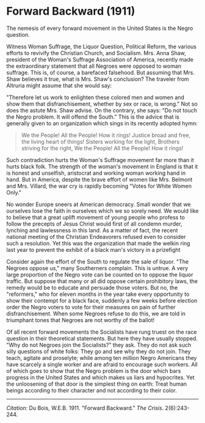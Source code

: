 
<!--
title:   Forward Backward
author:  Du Bois, W.E.B.
journal: The Crisis
year:    1911
volume:  2
issue: 6
pages: 243-244 
-->

# Forward Backward (1911)

The nemesis of every forward movement in the United States is the Negro question. 

Witness Woman Suffrage, the Liquor Question, Political Reform, the various efforts to revivify the Christian Church, and Socialism. Mrs. Anna Shaw, president of the Woman's Suffrage Association of America, recently made the extraordinary statement that all Negroes were opposed to woman suffrage. This is, of course, a barefaced falsehood. But assuming that Mrs. Shaw believes it true, what is Mrs. Shaw's conclusion? The traveler from Altruria might assume that she would say: 

"Therefore let us work to enlighten these colored men and women and show them that disfranchisement, whether by sex or race, is wrong." Not so does the astute Mrs. Shaw advise. On the contrary, she says: "Do not touch the Negro problem. It will offend the South." This is the 
advice that is generally given to an organization which sings in its recently adopted hymn: 

> We the People! All the People! How it rings! 
> Justice broad and free, the living heart of things!
> Sisters working for the light,
> Brothers striving for the right, 
> We the People! All the People! How it rings! 

Such contradiction hurts the Woman's Suffrage movement far more than it hurts black folk. The strength of the woman's movement in England is that it is honest and unselfish, aristocrat and working woman working hand in hand. But in America, despite the brave effort of women like Mrs. Belmont and Mrs. Villard, the war cry is rapidly becoming "Votes for White Women Only." 

No wonder Europe sneers at American democracy. Small wonder that we ourselves lose the faith in ourselves which we so sorely need. We would like to believe that a great uplift movement of young people who profess to follow the precepts of Jesus Christ would first of all condemn murder, lynching and lawlessness in this land. As a matter of fact, the recent national meeting of the Christian Endeavorers refused even to consider such a resolution. Yet this was the organization that made the welkin ring last year to prevent the exhibit of a black man's victory in a prizefight  

Consider again the effort of the South to regulate the sale of liquor. "The Negroes oppose us," many Southerners complain. This is untrue. A very large proportion of the Negro vote can be counted on to oppose the liquor traffic. But suppose that many or all did oppose certain prohibitory laws, the remedy would be to educate and persuade those voters. But no, the "reformers," who for eleven months in the year take every opportunity to show their contempt for a black face, suddenly a few weeks before election order the Negro voters to vote for their measures on pain of further disfranchisement. When some Negroes refuse to do this, we are told in triumphant tones that Negroes are not worthy of the ballot! 

Of all recent forward movements the Socialists have rung truest on the race question in their theoretical statements. But here they have usually stopped. "Why do not Negroes join the Socialists?" they ask. They do not ask such silly questions of white folks: They go and see why they do not join. They teach, agitate and proselyte; while among ten million Negro Americans they have scarcely a single worker and are afraid to encourage such workers. All of which goes to show that the Negro problem is the door which bars progress in the United States and which makes us liars and hypocrites. Yet the unloosening of that door is the simplest thing on earth: Treat human beings according to their character and not according to their color. 

_________________
*Citation:* Du Bois, W.E.B. 1911. "Forward Backward." *The Crisis*. 2(6):243-244.

